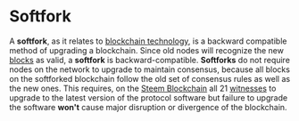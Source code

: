 # Softfork

A **softfork**, as it relates to [blockchain technology](/glossary/blockchain.md), is a backward compatible method of upgrading a blockchain. Since old nodes will recognize the new [blocks](/glossary/block.md) as valid, a **softfork** is backward-compatible. **Softforks** do not require nodes on the network to upgrade to maintain consensus, because all blocks on the softforked blockchain follow the old set of consensus rules as well as the new ones. This requires, on the [Steem Blockchain](/glossary/steem-blockchain.md) all 21 [witnesses](/glossary/witness.md) to upgrade to the latest version of the protocol software but failure to upgrade the software **won't** cause major disruption or divergence of the blockchain.